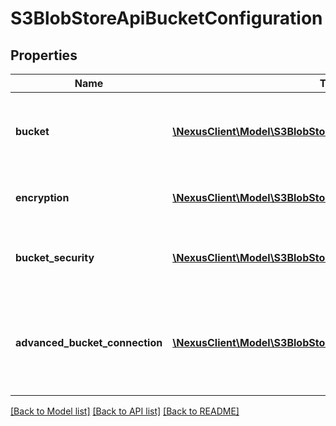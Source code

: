 # S3BlobStoreApiBucketConfiguration

## Properties
Name | Type | Description | Notes
------------ | ------------- | ------------- | -------------
**bucket** | [**\NexusClient\Model\S3BlobStoreApiBucket**](S3BlobStoreApiBucket.md) | Details of the S3 bucket such as name and region | 
**encryption** | [**\NexusClient\Model\S3BlobStoreApiEncryption**](S3BlobStoreApiEncryption.md) | The type of encryption to use if any | [optional] 
**bucket_security** | [**\NexusClient\Model\S3BlobStoreApiBucketSecurity**](S3BlobStoreApiBucketSecurity.md) | Security details for granting access the S3 API | [optional] 
**advanced_bucket_connection** | [**\NexusClient\Model\S3BlobStoreApiAdvancedBucketConnection**](S3BlobStoreApiAdvancedBucketConnection.md) | A custom endpoint URL, signer type and whether path style access is enabled | [optional] 

[[Back to Model list]](../README.md#documentation-for-models) [[Back to API list]](../README.md#documentation-for-api-endpoints) [[Back to README]](../README.md)



